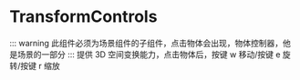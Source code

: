 # TransformControls

::: warning 
此组件必须为场景组件的子组件，点击物体会出现，物体控制器，他是场景的一部分 
::: 
提供 3D 空间变换能力，点击物体后，按键 w 移动/按键 e 旋转/按键 r 缩放

<demo src="./TransformControls.vue" />
